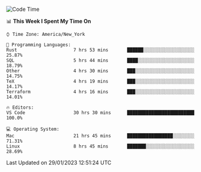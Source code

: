 <!--START_SECTION:waka-->
![Code Time](http://img.shields.io/badge/Code%20Time-96%20hrs%2022%20mins-blue)

📊 **This Week I Spent My Time On** 

```text
⌚︎ Time Zone: America/New_York

💬 Programming Languages: 
Rust                     7 hrs 53 mins       ██████░░░░░░░░░░░░░░░░░░░   25.87% 
SQL                      5 hrs 44 mins       ████░░░░░░░░░░░░░░░░░░░░░   18.79% 
Other                    4 hrs 30 mins       ███░░░░░░░░░░░░░░░░░░░░░░   14.75% 
TeX                      4 hrs 19 mins       ███░░░░░░░░░░░░░░░░░░░░░░   14.17% 
Terraform                4 hrs 16 mins       ███░░░░░░░░░░░░░░░░░░░░░░   14.01%

🔥 Editors: 
VS Code                  30 hrs 30 mins      █████████████████████████   100.0%

💻 Operating System: 
Mac                      21 hrs 45 mins      █████████████████░░░░░░░░   71.31% 
Linux                    8 hrs 45 mins       ███████░░░░░░░░░░░░░░░░░░   28.69%

```


 Last Updated on 29/01/2023 12:51:24 UTC
<!--END_SECTION:waka-->
